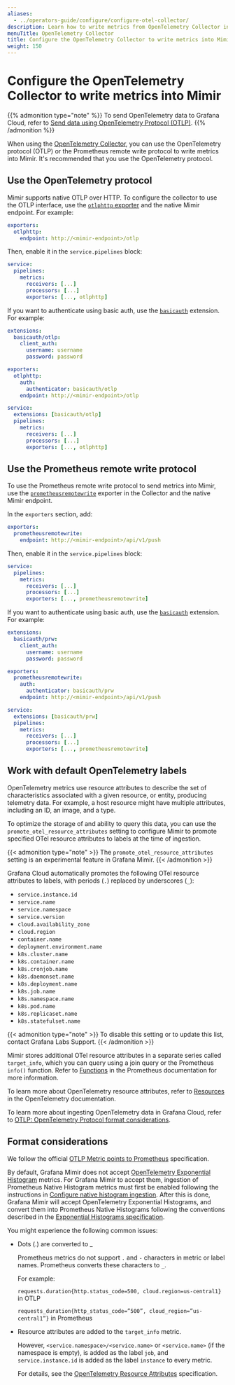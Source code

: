 ```yaml
---
aliases:
  - ../operators-guide/configure/configure-otel-collector/
description: Learn how to write metrics from OpenTelemetry Collector into Mimir
menuTitle: OpenTelemetry Collector
title: Configure the OpenTelemetry Collector to write metrics into Mimir
weight: 150
---
```


# Configure the OpenTelemetry Collector to write metrics into Mimir

{{% admonition type="note" %}}
To send OpenTelemetry data to Grafana Cloud, refer to [Send data using OpenTelemetry Protocol (OTLP)](https://grafana.com/docs/grafana-cloud/send-data/otlp/send-data-otlp/).
{{% /admonition %}}

When using the [OpenTelemetry Collector](https://opentelemetry.io/docs/collector/), you can use the OpenTelemetry protocol (OTLP) or the Prometheus remote write protocol to write metrics into Mimir. It's recommended that you use the OpenTelemetry protocol.

## Use the OpenTelemetry protocol

Mimir supports native OTLP over HTTP. To configure the collector to use the OTLP interface, use the [`otlphttp` exporter](https://github.com/open-telemetry/opentelemetry-collector/tree/main/exporter/otlphttpexporter) and the native Mimir endpoint. For example:

```yaml
exporters:
  otlphttp:
    endpoint: http://<mimir-endpoint>/otlp
```

Then, enable it in the `service.pipelines` block:

```yaml
service:
  pipelines:
    metrics:
      receivers: [...]
      processors: [...]
      exporters: [..., otlphttp]
```

If you want to authenticate using basic auth, use the [`basicauth`](https://github.com/open-telemetry/opentelemetry-collector-contrib/tree/main/extension/basicauthextension) extension. For example:

```yaml
extensions:
  basicauth/otlp:
    client_auth:
      username: username
      password: password

exporters:
  otlphttp:
    auth:
      authenticator: basicauth/otlp
    endpoint: http://<mimir-endpoint>/otlp

service:
  extensions: [basicauth/otlp]
  pipelines:
    metrics:
      receivers: [...]
      processors: [...]
      exporters: [..., otlphttp]
```

## Use the Prometheus remote write protocol

To use the Prometheus remote write protocol to send metrics into Mimir, use the [`prometheusremotewrite`](https://github.com/open-telemetry/opentelemetry-collector-contrib/tree/main/exporter/prometheusremotewriteexporter) exporter in the Collector and the native Mimir endpoint.

In the `exporters` section, add:

```yaml
exporters:
  prometheusremotewrite:
    endpoint: http://<mimir-endpoint>/api/v1/push
```

Then, enable it in the `service.pipelines` block:

```yaml
service:
  pipelines:
    metrics:
      receivers: [...]
      processors: [...]
      exporters: [..., prometheusremotewrite]
```

If you want to authenticate using basic auth, use the [`basicauth`](https://github.com/open-telemetry/opentelemetry-collector-contrib/tree/main/extension/basicauthextension) extension. For example:

```yaml
extensions:
  basicauth/prw:
    client_auth:
      username: username
      password: password

exporters:
  prometheusremotewrite:
    auth:
      authenticator: basicauth/prw
    endpoint: http://<mimir-endpoint>/api/v1/push

service:
  extensions: [basicauth/prw]
  pipelines:
    metrics:
      receivers: [...]
      processors: [...]
      exporters: [..., prometheusremotewrite]
```

## Work with default OpenTelemetry labels

OpenTelemetry metrics use resource attributes to describe the set of characteristics associated with a given resource, or entity, producing telemetry data. For example, a host resource might have multiple attributes, including an ID, an image, and a type.

To optimize the storage of and ability to query this data, you can use the `promote_otel_resource_attributes` setting to configure Mimir to promote specified OTel resource attributes to labels at the time of ingestion.

{{< admonition type="note" >}}
The `promote_otel_resource_attributes` setting is an experimental feature in Grafana Mimir.
{{< /admonition >}}

Grafana Cloud automatically promotes the following OTel resource attributes to labels, with periods (`.`) replaced by underscores (`_`):

- `service.instance.id`
- `service.name`
- `service.namespace`
- `service.version`
- `cloud.availability_zone`
- `cloud.region`
- `container.name`
- `deployment.environment.name`
- `k8s.cluster.name`
- `k8s.container.name`
- `k8s.cronjob.name`
- `k8s.daemonset.name`
- `k8s.deployment.name`
- `k8s.job.name`
- `k8s.namespace.name`
- `k8s.pod.name`
- `k8s.replicaset.name`
- `k8s.statefulset.name`

{{< admonition type="note" >}}
To disable this setting or to update this list, contact Grafana Labs Support.
{{< /admonition >}}

Mimir stores additional OTel resource attributes in a separate series called `target_info`, which you can query using a join query or the Prometheus `info()` function. Refer to [Functions](https://prometheus.io/docs/prometheus/latest/querying/functions/) in the Prometheus documentation for more information.

To learn more about OpenTelemetry resource attributes, refer to [Resources](https://opentelemetry.io/docs/languages/js/resources/) in the OpenTelemetry documentation.

To learn more about ingesting OpenTelemetry data in Grafana Cloud, refer to [OTLP: OpenTelemetry Protocol format considerations](https://grafana.com/docs/grafana-cloud/send-data/otlp/otlp-format-considerations/).

## Format considerations

We follow the official [OTLP Metric points to Prometheus](https://opentelemetry.io/docs/reference/specification/compatibility/prometheus_and_openmetrics/#otlp-metric-points-to-prometheus) specification.

By default, Grafana Mimir does not accept [OpenTelemetry Exponential Histogram](https://opentelemetry.io/docs/specs/otel/metrics/data-model/#exponentialhistogram) metrics. For Grafana Mimir to accept them, ingestion of Prometheus Native Histogram metrics must first be enabled following the instructions in [Configure native histogram ingestion](../configure-native-histograms-ingestion/). After this is done, Grafana Mimir will accept OpenTelemetry Exponential Histograms, and convert them into Prometheus Native Histograms following the conventions described in the [Exponential Histograms specification](https://opentelemetry.io/docs/specs/otel/compatibility/prometheus_and_openmetrics/#exponential-histograms).

You might experience the following common issues:

- Dots (.) are converted to \_

  Prometheus metrics do not support `.` and `-` characters in metric or label names. Prometheus converts these characters to `_`.

  For example:

  `requests.duration{http.status_code=500, cloud.region=us-central1}` in OTLP

  `requests_duration{http_status_code=”500”, cloud_region=”us-central1”}` in Prometheus

- Resource attributes are added to the `target_info` metric.

  However, `<service.namespace>/<service.name>` or `<service.name>` (if the namespace is empty), is added as the label `job`, and `service.instance.id` is added as the label `instance` to every metric.

  For details, see the [OpenTelemetry Resource Attributes](https://opentelemetry.io/docs/reference/specification/compatibility/prometheus_and_openmetrics/#resource-attributes) specification.
